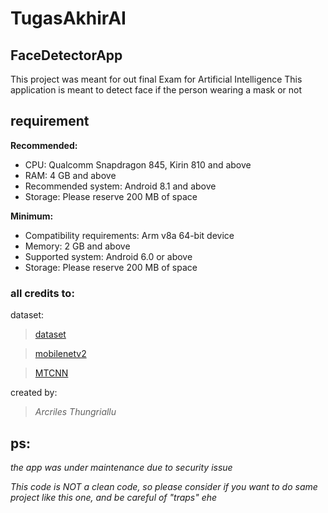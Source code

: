 # TugasAkhirAI
## FaceDetectorApp

This project was meant for out final Exam for Artificial Intelligence
This application is meant to detect face if the person wearing a mask or not

## requirement
**Recommended:**

-   CPU: Qualcomm Snapdragon 845, Kirin 810 and above
-   RAM: 4 GB and above
-   Recommended system: Android 8.1 and above
-   Storage: Please reserve 200 MB of space

**Minimum:**

-   Compatibility requirements: Arm v8a 64-bit device
-   Memory: 2 GB and above
-   Supported system: Android 6.0 or above
-   Storage: Please reserve 200 MB of space


### all credits to:

dataset:
> [dataset](https://github.com/chandrikadeb7/Face-Mask-Detection/tree/master/dataset)

> [mobilenetv2](https://keras.io/api/applications/mobilenet/)

> [MTCNN](https://github.com/ipazc/mtcnn)


created by:
> *Arcriles Thungriallu*
> 


## ps:
 *the app was under maintenance due to security issue*
 
 *This code is NOT a clean code, so please consider if you want to do same project like this one, and be careful of "traps" ehe*
